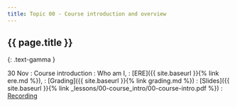 ```yaml
---
title: Topic 00 - Course introduction and overview
---
```


## {{ page.title }}
{: .text-gamma }

30 Nov
: Course introduction
  : Who am I,
  : [ERE]({{ site.baseurl }}{% link ere.md %}),
  : [Grading]({{ site.baseurl }}{% link grading.md %})
: [Slides]({{ site.baseurl }}{% link _lessons/00-course_intro/00-course-intro.pdf %})
: [Recording](https://youtu.be/nYZKw0Krr_0)
